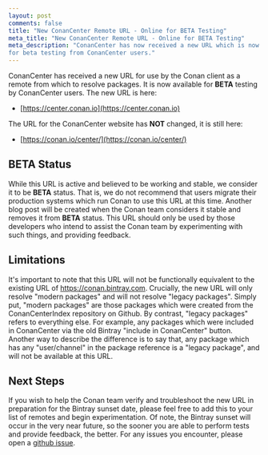 ```yaml
---
layout: post 
comments: false 
title: "New ConanCenter Remote URL - Online for BETA Testing" 
meta_title: "New ConanCenter Remote URL - Online for BETA Testing"
meta_description: "ConanCenter has now received a new URL which is now available
for beta testing from ConanCenter users."
---
```


ConanCenter has received a new URL for use by the Conan client as a remote from
which to resolve packages. It is now available for **BETA** testing by
ConanCenter users. The new URL is here:

* [https://center.conan.io](https://center.conan.io)

The URL for the ConanCenter website has **NOT** changed, it is still here:

* [https://conan.io/center/](https://conan.io/center/)

## BETA Status

While this URL is active and believed to be working and stable, we consider it
to be **BETA** status. That is, we do not recommend that users migrate their
production systems which run Conan to use this URL at this time. Another blog
post will be created when the Conan team considers it stable and removes it from
**BETA** status. This URL should only be used by those developers who intend to
assist the Conan team by experimenting with such things, and providing feedback.

## Limitations

It's important to note that this URL will not be functionally equivalent to the
existing URL of https://conan.bintray.com. Crucially, the new URL will only
resolve "modern packages" and will not resolve "legacy packages". Simply put,
"modern packages" are those packages which were created from the
ConanCenterIndex repository on Github. By contrast, "legacy packages" refers to
everything else. For example, any packages which were included in ConanCenter
via the old Bintray "include in ConanCenter" button. Another way to describe the
difference is to say that, any package which has any "user/channel" in the
package reference is a "legacy package", and will not be available at this URL. 

## Next Steps

If you wish to help the Conan team verify and troubleshoot the new URL in
preparation for the Bintray sunset date, please feel free to add this to your
list of remotes and begin experimentation. Of note, the Bintray sunset will
occur in the very near future, so the sooner you are able to perform tests and
provide feedback, the better. For any issues you encounter, please open a
[github issue](https://github.com/conan-io/conan/issues).
